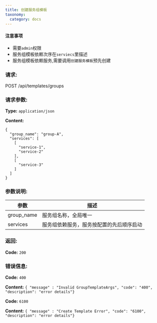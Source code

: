 ```yaml
---
title: 创建服务组模板
taxonomy:
  category: docs
---
```


#### 注意事项

- 需要`admin`权限
- 服务组模板依赖次序在`serviecs`里描述
- 服务组模板依赖服务,需要调用`创建服务模板`预先创建

### 请求:

  POST /api/templates/groups

### 请求参数:

**Type:** `application/json`

**Content:**

```
{
  "group_name": "group-A",
  "services": [
    [
      "service-1",
      "service-2"
    ],
    [
      "service-3"
    ]
  ]
}
```

### 参数说明:

| 参数 | 描述 |
|-----|-----|
| group_name | 服务组名称，全局唯一 |
| services | 服务组依赖服务，服务按配置的先后顺序启动 |

### 返回:

**Code:** `200`

### 错误信息:

**Code:** `400`

**Content:** `{ "message" : "Invalid GroupTemplateArgs", "code": "400", "description": "error details"}`

**Code:** `6100`

**Content:** `{ "message" : "Create Template Error", "code": "6100", "description": "error details"}`

